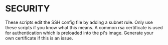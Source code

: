 # SECURITY
These scripts edit the SSH config file by adding a subnet rule. Only use these scripts if you know what this means.
A common rsa certificate is used for authentication which is preloaded into the pi's image.
Generate your own certificate if this is an issue.
